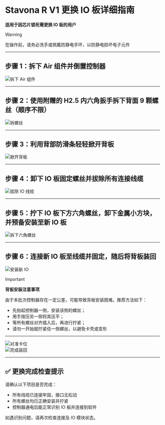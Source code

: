 # Stavona R V1 更换 IO 板详细指南

**适用于因芯片锁死需更换 IO 板的用户**

> [!WARNING]  
> 在操作前，请务必洗手或佩戴防静电手环，以防静电损坏电子元件

---

## 步骤 1：拆下 Air 组件并倒置控制器  
![拆下 Air 组件](01.jpg)

---

## 步骤 2：使用附赠的 H2.5 内六角扳手拆下背面 9 颗螺丝（顺序不限）  
![拆螺丝](02.jpg)

---

## 步骤 3：利用背部防滑条轻轻掀开背板  
![掀开背板](03.jpg)

---

## 步骤 4：卸下 IO 板固定螺丝并拔除所有连接线缆  
![拔除 IO 线缆](04.jpg)

---

## 步骤 5：拧下 IO 板下方六角螺丝，卸下金属小方块，并预备安装至新 IO 板  
![拆下六角螺丝](05.jpg)

---

## 步骤 6：连接新 IO 板至线缆并固定，随后将背板装回  
![安装新 IO](06.jpg)

> [!IMPORTANT]  
> **背板安装注意事项**  
>
> 由于本批次控制器存在一定公差，可能导致背板安装困难。推荐方法如下：  
> - 先抬起控制器一侧，安装该侧的螺丝；  
> - 用手按压另一侧将其压平；  
> - 等所有螺丝对齐插入后，再进行拧紧；  
> - 请勿一开始就拧紧任一侧螺丝，以避免卡壳或变形

---

![对准卡位](07.jpg)  
![完成装回](08.jpg)

---

## ✅ 更换完成检查提示

请确认以下项目是否完成：  
- 所有线缆已连接牢固，接口无松动  
- 所有螺丝均已正确安装并拧紧  
- 控制器通电后能正常识别 IO 板并连接到软件  

如遇识别问题，请再次检查连接及 IO 模块状态。
